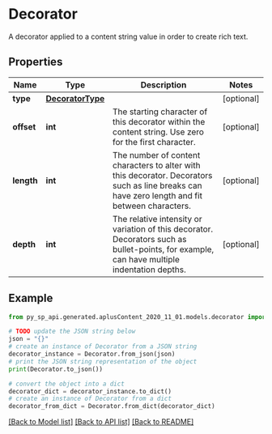 # Decorator

A decorator applied to a content string value in order to create rich text.

## Properties

Name | Type | Description | Notes
------------ | ------------- | ------------- | -------------
**type** | [**DecoratorType**](DecoratorType.md) |  | [optional] 
**offset** | **int** | The starting character of this decorator within the content string. Use zero for the first character. | [optional] 
**length** | **int** | The number of content characters to alter with this decorator. Decorators such as line breaks can have zero length and fit between characters. | [optional] 
**depth** | **int** | The relative intensity or variation of this decorator. Decorators such as bullet-points, for example, can have multiple indentation depths. | [optional] 

## Example

```python
from py_sp_api.generated.aplusContent_2020_11_01.models.decorator import Decorator

# TODO update the JSON string below
json = "{}"
# create an instance of Decorator from a JSON string
decorator_instance = Decorator.from_json(json)
# print the JSON string representation of the object
print(Decorator.to_json())

# convert the object into a dict
decorator_dict = decorator_instance.to_dict()
# create an instance of Decorator from a dict
decorator_from_dict = Decorator.from_dict(decorator_dict)
```
[[Back to Model list]](../README.md#documentation-for-models) [[Back to API list]](../README.md#documentation-for-api-endpoints) [[Back to README]](../README.md)


